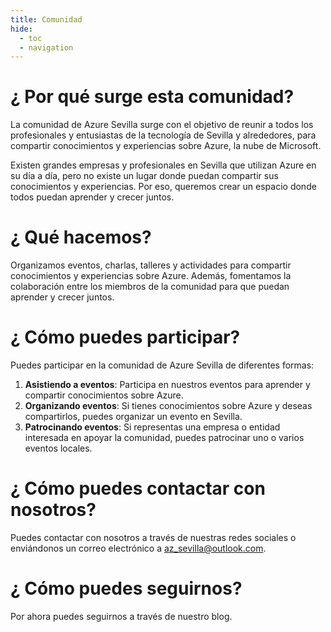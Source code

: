 ```yaml
---
title: Comunidad
hide:
  - toc
  - navigation
---
```

# ¿ Por qué surge esta comunidad?

La comunidad de Azure Sevilla surge con el objetivo de reunir a todos los profesionales y entusiastas de la tecnología de Sevilla y alrededores, para compartir conocimientos y experiencias sobre Azure, la nube de Microsoft.

Existen grandes empresas y profesionales en Sevilla que utilizan Azure en su día a día, pero no existe un lugar donde puedan compartir sus conocimientos y experiencias. Por eso, queremos crear un espacio donde todos puedan aprender y crecer juntos.

# ¿ Qué hacemos?

Organizamos eventos, charlas, talleres y actividades para compartir conocimientos y experiencias sobre Azure. Además, fomentamos la colaboración entre los miembros de la comunidad para que puedan aprender y crecer juntos.

# ¿ Cómo puedes participar?

Puedes participar en la comunidad de Azure Sevilla de diferentes formas:

1. **Asistiendo a eventos**: Participa en nuestros eventos para aprender y compartir conocimientos sobre Azure.
2. **Organizando eventos**: Si tienes conocimientos sobre Azure y deseas compartirlos, puedes organizar un evento en Sevilla.
3. **Patrocinando eventos**: Si representas una empresa o entidad interesada en apoyar la comunidad, puedes patrocinar uno o varios eventos locales.

# ¿ Cómo puedes contactar con nosotros?

Puedes contactar con nosotros a través de nuestras redes sociales o enviándonos un correo electrónico a [az_sevilla@outlook.com](mailto:az_sevilla@outlook.com).

# ¿ Cómo puedes seguirnos?

Por ahora puedes seguirnos a través de nuestro blog. 





